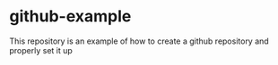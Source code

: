 # github-example
This repository is an example of how to create a github repository and properly set it up
